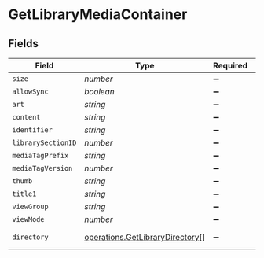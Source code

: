 # GetLibraryMediaContainer


## Fields

| Field                                                                                                 | Type                                                                                                  | Required                                                                                              | Description                                                                                           | Example                                                                                               |
| ----------------------------------------------------------------------------------------------------- | ----------------------------------------------------------------------------------------------------- | ----------------------------------------------------------------------------------------------------- | ----------------------------------------------------------------------------------------------------- | ----------------------------------------------------------------------------------------------------- |
| `size`                                                                                                | *number*                                                                                              | :heavy_minus_sign:                                                                                    | N/A                                                                                                   | 20                                                                                                    |
| `allowSync`                                                                                           | *boolean*                                                                                             | :heavy_minus_sign:                                                                                    | N/A                                                                                                   | false                                                                                                 |
| `art`                                                                                                 | *string*                                                                                              | :heavy_minus_sign:                                                                                    | N/A                                                                                                   | /:/resources/movie-fanart.jpg                                                                         |
| `content`                                                                                             | *string*                                                                                              | :heavy_minus_sign:                                                                                    | N/A                                                                                                   | secondary                                                                                             |
| `identifier`                                                                                          | *string*                                                                                              | :heavy_minus_sign:                                                                                    | N/A                                                                                                   | com.plexapp.plugins.library                                                                           |
| `librarySectionID`                                                                                    | *number*                                                                                              | :heavy_minus_sign:                                                                                    | N/A                                                                                                   | 1                                                                                                     |
| `mediaTagPrefix`                                                                                      | *string*                                                                                              | :heavy_minus_sign:                                                                                    | N/A                                                                                                   | /system/bundle/media/flags/                                                                           |
| `mediaTagVersion`                                                                                     | *number*                                                                                              | :heavy_minus_sign:                                                                                    | N/A                                                                                                   | 1698860922                                                                                            |
| `thumb`                                                                                               | *string*                                                                                              | :heavy_minus_sign:                                                                                    | N/A                                                                                                   | /:/resources/movie.png                                                                                |
| `title1`                                                                                              | *string*                                                                                              | :heavy_minus_sign:                                                                                    | N/A                                                                                                   | Movies                                                                                                |
| `viewGroup`                                                                                           | *string*                                                                                              | :heavy_minus_sign:                                                                                    | N/A                                                                                                   | secondary                                                                                             |
| `viewMode`                                                                                            | *number*                                                                                              | :heavy_minus_sign:                                                                                    | N/A                                                                                                   | 65592                                                                                                 |
| `directory`                                                                                           | [operations.GetLibraryDirectory](../../models/operations/getlibrarydirectory.md)[]                    | :heavy_minus_sign:                                                                                    | N/A                                                                                                   | [{"key":"search?type=1","prompt":"Search Movies","search":true,"secondary":true,"title":"Search..."}] |